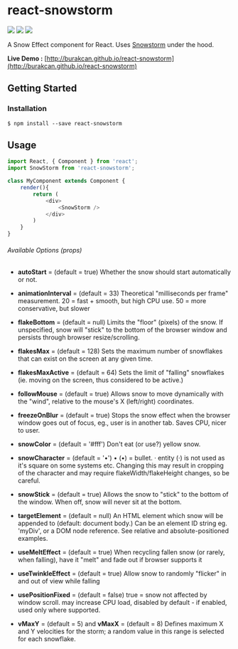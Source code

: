 # react-snowstorm
![](https://badge.fury.io/js/react-snowstorm.svg)
![](https://david-dm.org/burakcan/react-snowstorm.svg)
![](https://david-dm.org/burakcan/react-snowstorm/dev-status.svg)

A Snow Effect component for React. Uses [Snowstorm](http://www.schillmania.com/projects/snowstorm/) under the hood.

**Live Demo :** [http://burakcan.github.io/react-snowstorm](http://burakcan.github.io/react-snowstorm)

## Getting Started
### Installation

```
$ npm install --save react-snowstorm
```

## Usage
```javascript
import React, { Component } from 'react';
import SnowStorm from 'react-snowstorm';

class MyComponent extends Component {
	render(){
		return (
			<div>
				<SnowStorm />
			</div>
		)
	}
}
```

###### Available Options (props)
* **autoStart** = (default = true)
Whether the snow should start automatically or not.

* **animationInterval** = (default = 33)
Theoretical "milliseconds per frame" measurement. 20 = fast + smooth, but high CPU use. 50 = more conservative, but slower

* **flakeBottom** = (default = null)
Limits the "floor" (pixels) of the snow. If unspecified, snow will "stick" to the bottom of the browser window and persists through browser resize/scrolling.

* **flakesMax** = (default = 128)
Sets the maximum number of snowflakes that can exist on the screen at any given time.

* **flakesMaxActive** = (default = 64)
Sets the limit of "falling" snowflakes (ie. moving on the screen, thus considered to be active.)

* **followMouse** = (default = true)
Allows snow to move dynamically with the "wind", relative to the mouse's X (left/right) coordinates.

* **freezeOnBlur** = (default = true)
Stops the snow effect when the browser window goes out of focus, eg., user is in another tab. Saves CPU, nicer to user.

* **snowColor** = (default = '#fff')
Don't eat (or use?) yellow snow.

* **snowCharacter** = (default = '•')
&bull; (•) = bullet. &middot; entity (·) is not used as it's square on some systems etc. Changing this may result in cropping of the character and may require flakeWidth/flakeHeight changes, so be careful.

* **snowStick** = (default = true)
Allows the snow to "stick" to the bottom of the window. When off, snow will never sit at the bottom.

* **targetElement** = (default = null)
An HTML element which snow will be appended to (default: document body.) Can be an element ID string eg. 'myDiv', or a DOM node reference. See relative and absolute-positioned examples.

* **useMeltEffect** = (default = true)
When recycling fallen snow (or rarely, when falling), have it "melt" and fade out if browser supports it

* **useTwinkleEffect** = (default = true)
Allow snow to randomly "flicker" in and out of view while falling

* **usePositionFixed** = (default = false)
true = snow not affected by window scroll. may increase CPU load, disabled by default - if enabled, used only where supported.


* **vMaxY** = (default = 5) and **vMaxX** = (default = 8)
Defines maximum X and Y velocities for the storm; a random value in this range is selected for each snowflake.
